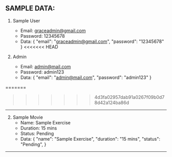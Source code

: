 SAMPLE DATA:
----------------------------------
1. Sample User
    - Email: graceadmin@gmail.com
    - Password: 12345678
    - Data:
    {
        "email": "graceadmin@gmail.com",
        "password": "12345678"
    }
<<<<<<< HEAD

2. Admin
    - Email: admin@mail.com
    - Password: admin123
    - Data:
    {
        "email": "admin@mail.com",
        "password": "admin123"
    }

=======
>>>>>>> 4d3fa02957dab91a0267f09b0d78d42a124ba86d
----------------------------------
2. Sample Movie
    - Name: Sample Exercise
    - Duration: 15 mins
    - Status: Pending
    - Data:
    {
        "name": "Sample Exercise",
        "duration": "15 mins",
        "status": "Pending",
    }
----------------------------------